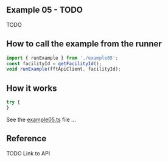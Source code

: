 ## Example 05 - TODO

TODO

## How to call the example from the runner

```typescript
import { runExample } from './example05';
const facilityId = getFacilityId();
void runExample(fftApiClient, facilityId);
```

## How it works

```typescript
try {
}
```

See the [example05.ts](./src/example05.ts) file ...

## Reference

TODO Link to API
